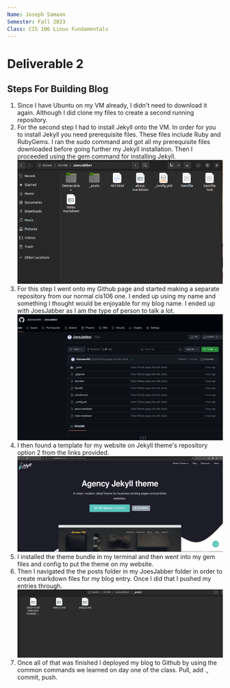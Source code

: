 ```yaml
---
Name: Joseph Samaan
Semester: Fall 2023
Class: CIS 106 Linux Fundamentals
---
```


# Deliverable 2

## Steps For Building Blog

1. Since I have Ubuntu on my VM already, I didn't need to download it again. Although I did clone my files to create a second running repository.
2. For the second step I had to install Jekyll onto the VM. In order for you to install Jekyll you need prerequisite files. These files include Ruby and RubyGems. I ran the sudo command and got all my prerequisite files downloaded before going further my Jekyll installation. Then I proceeded using the gem command for installing Jekyll.
![q1.1](folder.png) 
3. For this step I went onto my Github page and started making a separate repository from our normal cis106 one. I ended up using my name and something I thought would be enjoyable for my blog name. I ended up with JoesJabber as I am the type of person to talk a lot.
![q1.2](githubrepo.png)
4. I then found a template for my website on Jekyll theme's repository option 2 from the links provided.
![q1.3](jekylltheme.png)
5. I installed the theme bundle in my terminal and then went into my gem files and config to put the theme on my website.
6. Then I navigated the the posts folder in my JoesJabber folder in order to create markdown files for my blog entry. Once I did that I pushed my entries through.
![q1.4](blogentry.png)
7. Once all of that was finished I deployed my blog to Github by using the common commands we learned on day one of the class. Pull, add ., commit, push. 